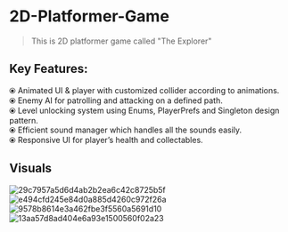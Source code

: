 # 2D-Platformer-Game
> This is 2D platformer game called "The Explorer"
## Key Features:
  ⦿ Animated UI & player with customized collider according to animations. <br /> 
  ⦿ Enemy AI for patrolling and attacking on a defined path.<br /> 
  ⦿ Level unlocking system using Enums, PlayerPrefs and Singleton design pattern.<br /> 
  ⦿ Efficient sound manager which handles all the sounds easily.<br /> 
  ⦿ Responsive UI for player’s health and collectables.<br /> 
  
  
## Visuals
  
  ![29c7957a5d6d4ab2b2ea6c42c8725b5f](https://user-images.githubusercontent.com/84893882/181763015-b19a30ec-7886-44ba-be0d-17d247b97f6b.jpg)
  ![e494cfd245e84d0a885d4260c972f26a](https://user-images.githubusercontent.com/84893882/181763343-3622aafc-acac-4764-845a-bfd8e9bd6a4e.jpg)
  ![9578b8614e3a462fbe3f5560a5691d10](https://user-images.githubusercontent.com/84893882/181763839-95486117-375d-4a90-a5e4-3ba7678d91ad.jpg)
  ![13aa57d8ad404e6a93e1500560f02a23](https://user-images.githubusercontent.com/84893882/181763864-7d001696-b3cf-4b94-bda0-415cdcf354e9.jpg)
